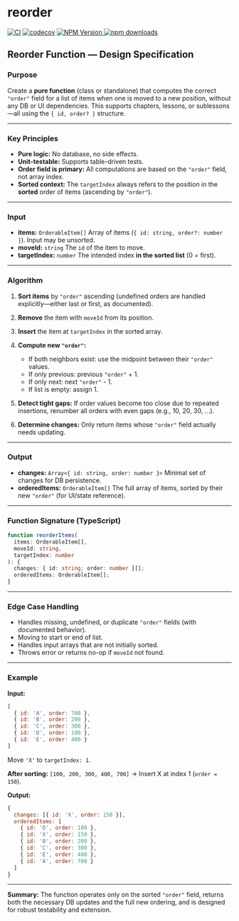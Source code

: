 # reorder

[![CI](https://github.com/thaitype/reorder/actions/workflows/main.yml/badge.svg)](https://github.com/thaitype/reorder/actions/workflows/main.yml) [![codecov](https://codecov.io/gh/thaitype/reorder/graph/badge.svg?token=B7MCHM57BH)](https://codecov.io/gh/thaitype/reorder) [![NPM Version](https://img.shields.io/npm/v/@thaitype/reorder) ](https://www.npmjs.com/package/@thaitype/reorder)[![npm downloads](https://img.shields.io/npm/dt/@thaitype/reorder)](https://www.npmjs.com/@thaitype/reorder) 

## Reorder Function — Design Specification

### Purpose

Create a **pure function** (class or standalone) that computes the correct `"order"` field for a list of items when one is moved to a new position, without any DB or UI dependencies. This supports chapters, lessons, or sublessons—all using the `{ id, order? }` structure.

---

### Key Principles

* **Pure logic:** No database, no side effects.
* **Unit-testable:** Supports table-driven tests.
* **Order field is primary:** All computations are based on the `"order"` field, not array index.
* **Sorted context:** The `targetIndex` always refers to the position in the **sorted** order of items (ascending by `"order"`).

---

### Input

* **items:** `OrderableItem[]`
  Array of items (`{ id: string, order?: number }`). Input may be unsorted.
* **moveId:** `string`
  The `id` of the item to move.
* **targetIndex:** `number`
  The intended index **in the sorted list** (0 = first).

---

### Algorithm

1. **Sort items** by `"order"` ascending (undefined orders are handled explicitly—either last or first, as documented).
2. **Remove** the item with `moveId` from its position.
3. **Insert** the item at `targetIndex` in the sorted array.
4. **Compute new `"order"`:**

   * If both neighbors exist: use the midpoint between their `"order"` values.
   * If only previous: previous `"order"` + 1.
   * If only next: next `"order"` - 1.
   * If list is empty: assign 1.
5. **Detect tight gaps:**
   If order values become too close due to repeated insertions, renumber all orders with even gaps (e.g., 10, 20, 30, ...).
6. **Determine changes:**
   Only return items whose `"order"` field actually needs updating.

---

### Output

* **changes:**
  `Array<{ id: string, order: number }>`
  Minimal set of changes for DB persistence.
* **orderedItems:**
  `OrderableItem[]`
  The full array of items, sorted by their new `"order"` (for UI/state reference).

---

### Function Signature (TypeScript)

```typescript
function reorderItems(
  items: OrderableItem[],
  moveId: string,
  targetIndex: number
): {
  changes: { id: string; order: number }[];
  orderedItems: OrderableItem[];
}
```

---

### Edge Case Handling

* Handles missing, undefined, or duplicate `"order"` fields (with documented behavior).
* Moving to start or end of list.
* Handles input arrays that are not initially sorted.
* Throws error or returns no-op if `moveId` not found.

---

### Example

**Input:**

```js
[
  { id: 'A', order: 700 },
  { id: 'B', order: 200 },
  { id: 'C', order: 300 },
  { id: 'D', order: 100 },
  { id: 'E', order: 400 }
]
```

Move `'X'` to `targetIndex: 1`.

**After sorting:**
`[100, 200, 300, 400, 700]` → Insert X at index 1 (`order = 150`).

**Output:**

```js
{
  changes: [{ id: 'X', order: 150 }],
  orderedItems: [
    { id: 'D', order: 100 },
    { id: 'X', order: 150 },
    { id: 'B', order: 200 },
    { id: 'C', order: 300 },
    { id: 'E', order: 400 },
    { id: 'A', order: 700 }
  ]
}
```

---

**Summary:**
The function operates only on the sorted `"order"` field, returns both the necessary DB updates and the full new ordering, and is designed for robust testability and extension.
